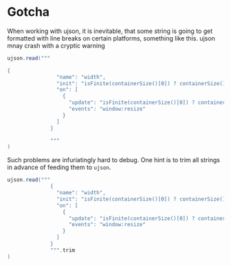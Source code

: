 # Gotcha

When working with ujson, it is inevitable, that some string is going to get formatted with line breaks on certain platforms, something like this. ujson mnay crash with a cryptic warning

```scala
ujson.read("""

{
                "name": "width",
                "init": "isFinite(containerSize()[0]) ? containerSize()[0] : 200",
                "on": [
                  {
                    "update": "isFinite(containerSize()[0]) ? containerSize()[0] : 200",
                    "events": "window:resize"
                  }
                ]
              }

              """
)
```
Such problems are infuriatingly hard to debug. One hint is to trim all strings in advance of feeding them to `ujson`.

```scala mdoc
ujson.read("""
              {
                "name": "width",
                "init": "isFinite(containerSize()[0]) ? containerSize()[0] : 200",
                "on": [
                  {
                    "update": "isFinite(containerSize()[0]) ? containerSize()[0] : 200",
                    "events": "window:resize"
                  }
                ]
              }
              """.trim
)
```
